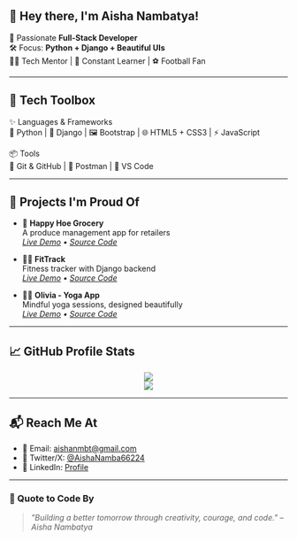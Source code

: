## 👋 Hey there, I'm Aisha Nambatya!

🎯 Passionate **Full-Stack Developer**  
🛠️ Focus: **Python + Django + Beautiful UIs**  
👩‍💼 Tech Mentor | 🌱 Constant Learner | ⚽ Football Fan

---

## 🧰 Tech Toolbox

✨ Languages & Frameworks  
🐍 Python | 🌿 Django | 🖼️ Bootstrap | 🌐 HTML5 + CSS3 | ⚡ JavaScript

📦 Tools  
🔧 Git & GitHub | 🔬 Postman | 🧪 VS Code

---

## 🔨 Projects I'm Proud Of

- 🛒 **Happy Hoe Grocery**  
  A produce management app for retailers  
  _[Live Demo]() • [Source Code]()_

- 🏃‍♀️ **FitTrack**  
  Fitness tracker with Django backend  
  _[Live Demo]() • [Source Code]()_

- 🧘‍♀️ **Olivia - Yoga App**  
  Mindful yoga sessions, designed beautifully  
  _[Live Demo]() • [Source Code]()_

---

## 📈 GitHub Profile Stats

<p align="center">
  <img src="https://github-readme-stats.vercel.app/api?username=aishanambatya&show_icons=true&theme=gruvbox" />
  <br/>
  <img src="https://github-readme-streak-stats.herokuapp.com/?user=aishanambatya&theme=gruvbox" />
</p>

---

## 📬 Reach Me At

- 📧 Email: [aishanmbt@gmail.com](mailto:aishanmbt@gmail.com)
- 🧵 Twitter/X: [@AishaNamba66224](https://x.com/AishaNamba66224)
- 🔗 LinkedIn: [Profile](https://www.linkedin.com/in/aisha-nambatya-228581339/)

---

### 💬 Quote to Code By
> _"Building a better tomorrow through creativity, courage, and code." – Aisha Nambatya_
